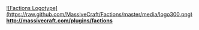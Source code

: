<a href="http://massivecraft.com/plugins/factions">
![Factions Logotype](https://raw.github.com/MassiveCraft/Factions/master/media/logo300.png)<br>
<b>http://massivecraft.com/plugins/factions</b></a>